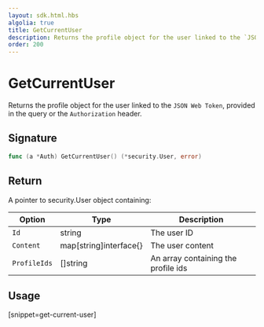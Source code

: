 ```yaml
---
layout: sdk.html.hbs
algolia: true
title: GetCurrentUser
description: Returns the profile object for the user linked to the `JSON Web Token`
order: 200
---
```


# GetCurrentUser

Returns the profile object for the user linked to the `JSON Web Token`, provided in the query or the `Authorization` header.

## Signature

```go
func (a *Auth) GetCurrentUser() (*security.User, error)
```

## Return

A pointer to security.User object containing:

| Option     | Type    | Description                       |
| ---------- | ------- | --------------------------------- |
| `Id` | string | The user ID |
| `Content` | map[string]interface{} | The user content |
| `ProfileIds` | []string | An array containing the profile ids |

## Usage

[snippet=get-current-user]
